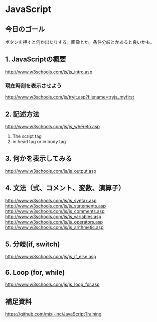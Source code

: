 # JavaScript

## 今日のゴール

ボタンを押すと何か出たりする。画像とか。条件分岐とかあると良いかも。

## 1. JavaScriptの概要

http://www.w3schools.com/js/js_intro.asp

### 現在時刻を表示させよう

http://www.w3schools.com/js/tryit.asp?filename=tryjs_myfirst

## 2. 記述方法

http://www.w3schools.com/js/js_whereto.asp

1. The script tag
2. in head tag or in body tag

## 3. 何かを表示してみる

http://www.w3schools.com/js/js_output.asp

## 4. 文法（式、コメント、変数、演算子）

http://www.w3schools.com/js/js_syntax.asp
http://www.w3schools.com/js/js_statements.asp
http://www.w3schools.com/js/js_comments.asp
http://www.w3schools.com/js/js_variables.asp
http://www.w3schools.com/js/js_operators.asp
http://www.w3schools.com/js/js_arithmetic.asp

## 5. 分岐(if, switch)

http://www.w3schools.com/js/js_if_else.asp

## 6. Loop (for, while)

http://www.w3schools.com/js/js_loop_for.asp


## 補足資料

https://github.com/mixi-inc/JavaScriptTraining
